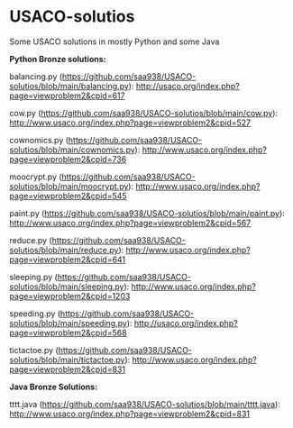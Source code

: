 # USACO-solutios
Some USACO solutions in mostly Python and some Java

**Python Bronze solutions:**

balancing.py (https://github.com/saa938/USACO-solutios/blob/main/balancing.py): http://usaco.org/index.php?page=viewproblem2&cpid=617 

cow.py (https://github.com/saa938/USACO-solutios/blob/main/cow.py): http://www.usaco.org/index.php?page=viewproblem2&cpid=527 

cownomics.py (https://github.com/saa938/USACO-solutios/blob/main/cownomics.py): http://www.usaco.org/index.php?page=viewproblem2&cpid=736 

moocrypt.py (https://github.com/saa938/USACO-solutios/blob/main/moocrypt.py): http://www.usaco.org/index.php?page=viewproblem2&cpid=545 

paint.py (https://github.com/saa938/USACO-solutios/blob/main/paint.py): http://www.usaco.org/index.php?page=viewproblem2&cpid=567

reduce.py (https://github.com/saa938/USACO-solutios/blob/main/reduce.py): http://www.usaco.org/index.php?page=viewproblem2&cpid=641 

sleeping.py (https://github.com/saa938/USACO-solutios/blob/main/sleeping.py): http://www.usaco.org/index.php?page=viewproblem2&cpid=1203 

speeding.py (https://github.com/saa938/USACO-solutios/blob/main/speeding.py): http://usaco.org/index.php?page=viewproblem2&cpid=568 

tictactoe.py (https://github.com/saa938/USACO-solutios/blob/main/tictactoe.py): http://www.usaco.org/index.php?page=viewproblem2&cpid=831 

**Java Bronze Solutions:**

tttt.java (https://github.com/saa938/USACO-solutios/blob/main/tttt.java): http://www.usaco.org/index.php?page=viewproblem2&cpid=831
